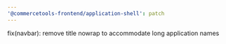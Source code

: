 ```yaml
---
'@commercetools-frontend/application-shell': patch
---
```


fix(navbar): remove title nowrap to accommodate long application names
